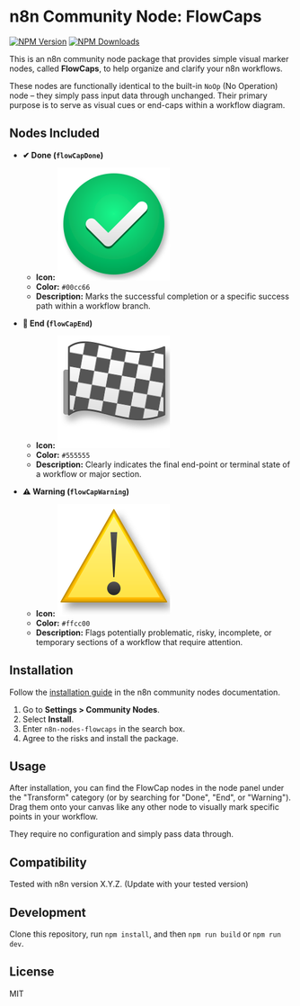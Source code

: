 # n8n Community Node: FlowCaps

[![NPM Version](https://img.shields.io/npm/v/n8n-nodes-flowcaps.svg?style=flat&logo=npm)](https://www.npmjs.com/package/n8n-nodes-flowcaps)
[![NPM Downloads](https://img.shields.io/npm/dt/n8n-nodes-flowcaps.svg?style=flat&logo=npm)](https://www.npmjs.com/package/n8n-nodes-flowcaps)

This is an n8n community node package that provides simple visual marker nodes, called **FlowCaps**, to help organize and clarify your n8n workflows.

These nodes are functionally identical to the built-in `NoOp` (No Operation) node – they simply pass input data through unchanged. Their primary purpose is to serve as visual cues or end-caps within a workflow diagram.

## Nodes Included

- **✔ Done (`flowCapDone`)**

  - **Icon:** ![Done Icon](nodes/FlowCap/icons/FlowCapDone.svg?raw=true&sanitize=true)
  - **Color:** `#00cc66`
  - **Description:** Marks the successful completion or a specific success path within a workflow branch.

- **🏁 End (`flowCapEnd`)**

  - **Icon:** ![End Icon](nodes/FlowCap/icons/FlowCapEnd.svg?raw=true&sanitize=true)
  - **Color:** `#555555`
  - **Description:** Clearly indicates the final end-point or terminal state of a workflow or major section.

- **⚠ Warning (`flowCapWarning`)**
  - **Icon:** ![Warning Icon](nodes/FlowCap/icons/FlowCapWarning.svg?raw=true&sanitize=true)
  - **Color:** `#ffcc00`
  - **Description:** Flags potentially problematic, risky, incomplete, or temporary sections of a workflow that require attention.

## Installation

Follow the [installation guide](https://docs.n8n.io/integrations/community-nodes/installation/) in the n8n community nodes documentation.

1. Go to **Settings > Community Nodes**.
2. Select **Install**.
3. Enter `n8n-nodes-flowcaps` in the search box.
4. Agree to the risks and install the package.

## Usage

After installation, you can find the FlowCap nodes in the node panel under the "Transform" category (or by searching for "Done", "End", or "Warning"). Drag them onto your canvas like any other node to visually mark specific points in your workflow.

They require no configuration and simply pass data through.

## Compatibility

Tested with n8n version X.Y.Z. (Update with your tested version)

## Development

Clone this repository, run `npm install`, and then `npm run build` or `npm run dev`.

## License

MIT
